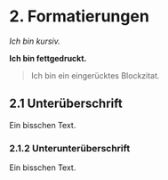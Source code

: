 # 2. Formatierungen

*Ich bin kursiv.*

**Ich bin fettgedruckt.**

> Ich bin ein eingerücktes Blockzitat.

## 2.1 Unterüberschrift

Ein bisschen Text.

### 2.1.2 Unterunterüberschrift

Ein bisschen Text.
